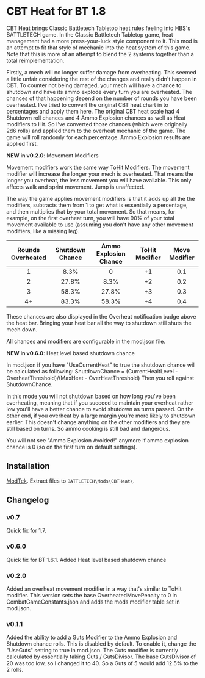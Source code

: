 # CBT Heat for BT 1.8

CBT Heat brings Classic Battletech Tabletop heat rules feeling into HBS's BATTLETECH game.  In the Classic Battletech Tabletop game, heat management had a more press-your-luck style component to it.  This mod is an attempt to fit that style of mechanic into the heat system of this game.  Note that this is more of an attempt to blend the 2 systems together than a total reimplementation.

Firstly, a mech will no longer suffer damage from overheating.  This seemed a little unfair considering the rest of the changes and really didn't happen in CBT. To counter not being damaged, your mech will have a chance to shutdown and have its ammo explode every turn you are overheated.  The chances of that happening depend on the number of rounds you have been overheated.  I've tried to convert the original CBT heat chart in to percentages and apply them here.  The original CBT heat scale had 4 Shutdown roll chances and 4 Ammo Explosion chances as well as Heat modifiers to Hit.  So I've converted those chances (which were originally 2d6 rolls) and applied them to the overheat mechanic of the game. The game will roll randomly for each percentage.  Ammo Explosion results are applied first.

__NEW in v0.2.0__: Movement Modifiers

Movement modifiers work the same way ToHit Modifiers.  The movement modifier will increase the longer your mech is overheated.  That means the longer you overheat, the less movement you will have available.  This only affects walk and sprint movement.  Jump is unaffected.

The way the game applies movement modifiers is that it adds up all the the modifiers, subtracts them from 1 to get what is essentially a percentage, and then multiplies that by your total movement. So that means, for example, on the first overheat turn, you will have 90% of your total movement available to use (assuming you don't have any other movement modifiers, like a missing leg).


| Rounds Overheated | Shutdown Chance | Ammo Explosion Chance | ToHit Modifier | Move Modifier |
|:-----------------:|:---------------:|:---------------------:|:--------------:|:-------------:|
| 1                 | 8.3%            | 0                     | +1             | 0.1           |
| 2                 | 27.8%           | 8.3%                  | +2             | 0.2           |
| 3                 | 58.3%           | 27.8%                 | +3             | 0.3           |
| 4+                | 83.3%           | 58.3%                 | +4             | 0.4           |

These chances are also displayed in the Overheat notification badge above the heat bar.  Bringing your heat bar all the way to shutdown still shuts the mech down.

All chances and modifiers are configurable in the mod.json file.

__NEW in v0.6.0__: Heat level based shutdown chance

In mod.json if you have "UseCurrentHeat" to true the shutdown chance will be calculated as following:
ShutdownChance = (CurrentHealtLevel - OverheatThreshold)/(MaxHeat - OverHeatThreshold)
Then you roll against ShutdownChance.

In this mode you will not shutdown based on how long you've been overheating, meaning that if you succeed to maintain your overheat rather low you'll have a better chance to avoid shutdown as turns passed. On the other end, if you overheat by a large margin you're more likely to shutdown earlier.
This doesn't change anything on the other modifiers and they are still based on turns. So ammo cooking is still bad and dangerous.

You will not see "Ammo Explosion Avoided!" anymore if ammo explosion chance is 0 (so on the first turn on default settings).

## Installation

[ModTek](https://github.com/BattletechModders/ModTek/releases). Extract files to `BATTLETECH\Mods\CBTHeat\`.

## Changelog

### v0.7
Quick fix for 1.7.

### v0.6.0
Quick fix for BT 1.6.1. 
Added Heat level based shutdown chance

### v0.2.0
Added an overheat movement modifier in a way that's similar to ToHit modifier.  This version sets the base OverheatedMovePenalty to 0 in CombatGameConstants.json and adds the mods modifier table set in mod.json.

### v0.1.1
Added the ability to add a Guts Modifier to the Ammo Explosion and Shutdown chance rolls.  This is disabled by default.  To enable it, change the "UseGuts" setting to true in mod.json. The Guts modifier is currently calculated by essentially taking Guts / GutsDivisor.  The base GutsDivisor of 20 was too low, so I changed it to 40.  So a Guts of 5 would add 12.5% to the 2 rolls.
